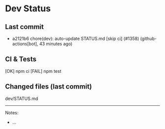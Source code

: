# Dev Status

## Last commit
- a2121b6 chore(dev): auto-update STATUS.md [skip ci] (#1358) (github-actions[bot], 43 minutes ago)
## CI & Tests
[OK] npm ci
[FAIL] npm test

## Changed files (last commit)
dev/STATUS.md

---
Notes:
- ...

